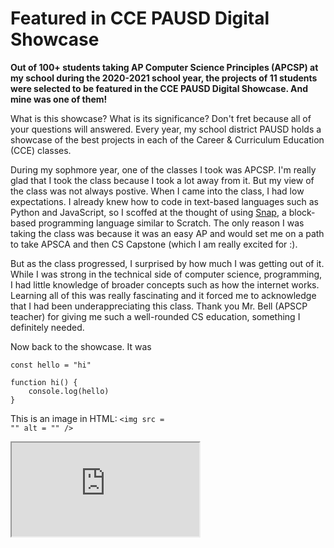 # Featured in CCE PAUSD Digital Showcase

**Out of 100+ students taking AP Computer Science Principles (APCSP) at my school during the 2020-2021 school year, the projects of 11 students were selected to be featured in the CCE PAUSD Digital
Showcase. And mine was one of them!** 

<div class = "spacer"></div>

What is this showcase? What is its significance? Don't fret because all of your questions will answered. Every year, my school district PAUSD holds a showcase of the best projects in each of the Career & Curriculum Education (CCE) classes. 

<div class = "spacer"></div>

During my sophmore year, one of the classes I took was APCSP. I'm really glad that I took the class because I took a lot away from it. But my view of the class was not always postive. When I came into the class, I had low expectations. I already knew how to code in text-based languages such as Python and JavaScript, so I scoffed at the thought of using <a href = "https://snap.berkeley.edu/snap/snap.html" target = "_blank">Snap</a>, a block-based programming language similar to Scratch. The only reason I was taking the class was because it was an easy AP and would set me on a path to take APSCA and then CS Capstone (which I am really excited for :).

<div class = "spacer"></div>

But as the class progressed, I surprised by how much I was getting out of it. While I was strong in the technical side of computer science, programming, I had little knowledge of broader concepts such as how the internet works. Learning all of this was really fascinating and it forced me to acknowledge that I had been underappreciating this class. Thank you Mr. Bell (APSCP teacher) for giving me such a well-rounded CS education, something I definitely needed.

<div class = "spacer"></div>

Now back to the showcase. It was 

<pre><code class="language-javascript">const hello = "hi"

function hi() {
    console.log(hello)
}
</code></pre>

This is an image in HTML: <code class = "language-html">&lt;img src = "" alt = "" /></code>


<div class = "wrapper-container">
    <div class = "wrapper">
        <iframe src = "https://www.youtube.com/embed/RoyrVYpfrsk" class = "frame"></iframe>
    </div>
</div>